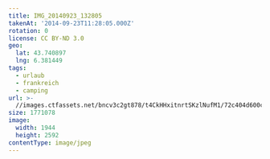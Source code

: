 ```yaml
---
title: IMG_20140923_132805
takenAt: '2014-09-23T11:28:05.000Z'
rotation: 0
license: CC BY-ND 3.0
geo:
  lat: 43.740897
  lng: 6.381449
tags:
  - urlaub
  - frankreich
  - camping
url: >-
  //images.ctfassets.net/bncv3c2gt878/t4CkHHxitnrtSKzlNufM1/72c404d600ccc4556ba539befee08439/img_20140923_132805_28208929912_o
size: 1771078
image:
  width: 1944
  height: 2592
contentType: image/jpeg
---
```


